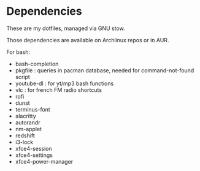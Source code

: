 Dependencies
============

These are my dotfiles, managed via GNU stow.

Those dependencies are available on Archlinux repos or in AUR.

For bash:

* bash-completion
* pkgfile : queries in pacman database, needed for command-not-found script
* youtube-dl : for yt/mp3 bash functions
* vlc : for french FM radio shortcuts
* rofi
* dunst
* terminus-font
* alacritty
* autorandr
* nm-applet
* redshift
* i3-lock
* xfce4-session
* xfce4-settings
* xfce4-power-manager
